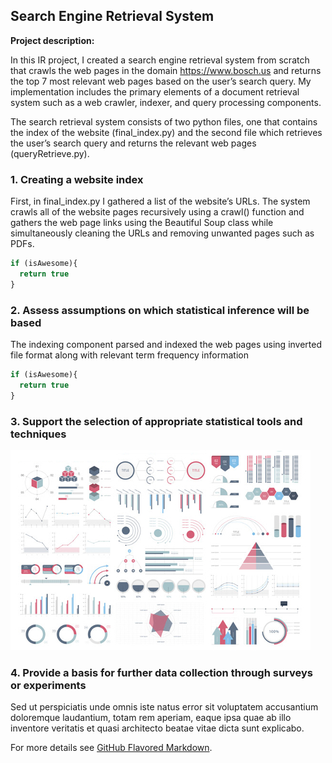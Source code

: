 ## Search Engine Retrieval System 

**Project description:** 

In this IR project, I created a search engine retrieval system from scratch that crawls the web pages in the domain https://www.bosch.us and returns the top 7 most relevant web pages based on the user’s search query. My implementation includes the primary elements of a document retrieval system such as a web crawler, indexer, and query processing components. 

The search retrieval system consists of two python files, one that contains the index of the website (final_index.py) and the second file which retrieves the user’s search query and returns the relevant web pages (queryRetrieve.py).  


### 1. Creating a website index 

First, in final_index.py I gathered a list of the website’s URLs. The system crawls all of the website pages recursively using a crawl() function and gathers the web page links using the Beautiful Soup class while simultaneously cleaning the URLs and removing unwanted pages such as PDFs. 

```javascript
if (isAwesome){
  return true
}
```

### 2. Assess assumptions on which statistical inference will be based

The indexing component parsed and indexed the web pages using inverted file format along with relevant term frequency information

```javascript
if (isAwesome){
  return true
}
```

### 3. Support the selection of appropriate statistical tools and techniques

<img src="images/dummy_thumbnail.jpg?raw=true"/>

### 4. Provide a basis for further data collection through surveys or experiments

Sed ut perspiciatis unde omnis iste natus error sit voluptatem accusantium doloremque laudantium, totam rem aperiam, eaque ipsa quae ab illo inventore veritatis et quasi architecto beatae vitae dicta sunt explicabo. 

For more details see [GitHub Flavored Markdown](https://guides.github.com/features/mastering-markdown/).
